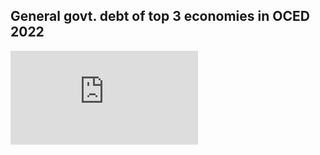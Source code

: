 ## General govt. debt of top 3 economies in OCED 2022
<iframe src="https://data-viewer.oecd.org?chartId=e8714ffd-9f08-472b-9b6a-b527841823e0" style="border: none"; allowfullscreen="true">
<a rel="noopener noreferrer" href="https://data-viewer.oecd.org?chartId=e8714ffd-9f08-472b-9b6a-b527841823e0" target="_blank">Dataflow</a>
</iframe>
